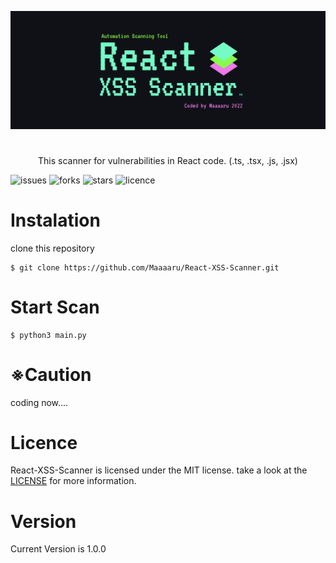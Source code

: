 <p align="center">
  <img src="docs/imgs/logo_react_xss_scanner.png" width="800">
</p>

<h1></h1>

<p align="center">
This scanner for vulnerabilities in React code. (.ts, .tsx, .js, .jsx)
</p>


![issues](https://img.shields.io/github/issues/Maaaaru/React-XSS-Scanner)
![forks](https://img.shields.io/github/forks/Maaaaru/React-XSS-Scanner)
![stars](https://img.shields.io/github/stars/Maaaaru/React-XSS-Scanner)
![licence](https://img.shields.io/github/license/Maaaaru/React-XSS-Scanner)

# Instalation

clone this repository

```
$ git clone https://github.com/Maaaaru/React-XSS-Scanner.git
```

# Start Scan

```
$ python3 main.py
```

# ※Caution

coding now....

# Licence

React-XSS-Scanner is licensed under the MIT license. take a look at the [LICENSE](https://github.com/Maaaaru/React-XSS-Scanner/blob/main/LICENSE) for more information.

# Version

Current Version is 1.0.0

